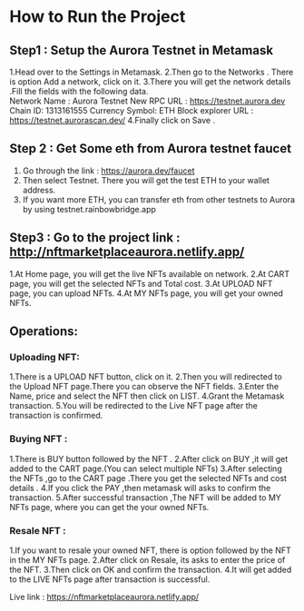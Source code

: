 # How to Run the Project

## Step1  :  Setup the Aurora Testnet in Metamask
1.Head over to the Settings in Metamask.
2.Then go to the Networks . There is option Add a network, click on it.
3.There you will get the network details .Fill the fields with the following data.    	
Network Name : Aurora Testnet
New RPC URL : https://testnet.aurora.dev
Chain ID: 1313161555
Currency Symbol: ETH
Block explorer URL : https://testnet.aurorascan.dev/
   	4.Finally click on Save .
## Step 2 : Get Some eth from Aurora testnet faucet
1.	Go through the link : https://aurora.dev/faucet
2.	Then select Testnet. There you will get the test ETH to your wallet address.
3.	If you want more ETH, you can transfer eth from other testnets to Aurora by using testnet.rainbowbridge.app

## Step3 : Go to the project link :   http://nftmarketplaceaurora.netlify.app/
 1.At Home page, you will get the live NFTs available on network.
 2.At CART page, you will get the selected NFTs and Total cost.
 3.At UPLOAD NFT page, you can upload NFTs.
 4.At MY NFTs page, you will get your owned NFTs.
## Operations:
### Uploading NFT:
1.There is a UPLOAD NFT button, click on it.
2.Then you will redirected to the Upload NFT page.There you can observe the NFT fields.
3.Enter the Name, price and select the NFT then click on LIST.
4.Grant the Metamask transaction.
5.You will be redirected to the Live NFT page after the transaction is confirmed.
### Buying NFT : 
1.There is BUY button followed by the NFT .
2.After click on BUY ,it will get added to the CART page.(You can select multiple NFTs)
3.After selecting the NFTs ,go to the CART page .There you get the selected NFTs and cost details .
4.If you click the PAY ,then metamask will asks to confirm the transaction.
5.After successful transaction ,The NFT will be added to MY NFTs page, where you can get the your owned NFTs.

### Resale NFT :
1.If you want to resale your owned NFT, there is option followed by the NFT in the MY NFTs page.
2.After click on Resale, its asks to enter the price of the NFT.
3.Then click on OK and confirm the transaction.
4.It will get added to the LIVE NFTs page after transaction is successful.
  
Live link : https://nftmarketplaceaurora.netlify.app/

